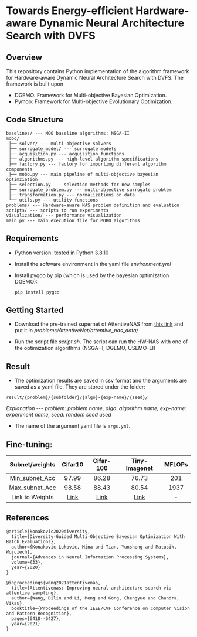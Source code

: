# Towards Energy-efficient Hardware-aware Dynamic Neural Architecture Search with DVFS

## Overview

This repository contains Python implementation of the algorithm framework for Hardware-aware Dynamic Neural Architecture Search with DVFS. The framework is built upon 
- DGEMO: Framework for Multi-objective Bayesian Optimization.
- Pymoo: Framework for Multi-objective Evolutionary Optimization.


## Code Structure

```
baselines/ --- MOO baseline algorithms: NSGA-II
mobo/
 ├── solver/ --- multi-objective solvers
 ├── surrogate_model/ --- surrogate models
 ├── acquisition.py --- acquisition functions
 ├── algorithms.py --- high-level algorithm specifications
 ├── factory.py --- factory for importing different algorithm components
 ├── mobo.py --- main pipeline of multi-objective bayesian optimziation
 ├── selection.py --- selection methods for new samples
 ├── surrogate_problem.py --- multi-objective surrogate problem
 ├── transformation.py --- normalizations on data
 └── utils.py --- utility functions
problems/ --- Hardware-aware NAS problem definition and evaluation
scripts/ --- scripts to run experiments
visualization/ --- performance visualization
main.py --- main execution file for MOBO algorithms
```

## Requirements

- Python version: tested in Python 3.8.10

- Install the software environment in the yaml file *environment.yml*

- Install pygco by pip (which is used by the bayesian optimization DGEMO):

  ```
  pip install pygco
  ```

## Getting Started

- Download the pre-trained supernet of AttentiveNAS from [this link](https://drive.google.com/file/d/1cCla-OQNIAn-rjsY2b832DuP59ZKr8uh/view?usp=sharing) and put it in *problems/AttentiveNet/attentive_nas_data/*

- Run the script file *script.sh*. The script can run the HW-NAS with one of the optimization algorithms (NSGA-II, DGEMO, USEMO-EI)


## Result

- The optimization results are saved in csv format and the arguments are saved as a yaml file. They are stored under the folder:

```
result/{problem}/{subfolder}/{algo}-{exp-name}/{seed}/
```

*Explanation --- problem: problem name, algo: algorithm name, exp-name: experiment name, seed: random seed used*

- The name of the argument yaml file is `args.yml`.


## Fine-tuning:
    
    
| Subnet/weights | Cifar10 | Cifar-100 | Tiny-Imagenet | MFLOPs |
|:---:|:---:|:---:|:---:|:---:|
| Min_subnet_Acc | 97.99 | 86.28 | 76.73 | 201 |
| Max_subnet_Acc | 98.58 | 88.43 | 80.54 | 1937 |
| Link to Weights | [Link](https://drive.google.com/drive/folders/1IwvWd8oswS6YBGhu-32YHhXRKqFBnDaF?usp=sharing) | [Link](https://drive.google.com/drive/folders/1hcgG8Jcp_iiJR6ekjlNjdGm7ThEVw-bB?usp=sharing) | [Link](https://drive.google.com/drive/folders/1n3eeX7g8c-MUNWizda3LBZwC5qIN1aKb?usp=sharing) | - |



## References

```
@article{konakovic2020diversity,
  title={Diversity-Guided Multi-Objective Bayesian Optimization With Batch Evaluations},
  author={Konakovic Lukovic, Mina and Tian, Yunsheng and Matusik, Wojciech},
  journal={Advances in Neural Information Processing Systems},
  volume={33},
  year={2020}
}
```

```
@inproceedings{wang2021attentivenas,
  title={Attentivenas: Improving neural architecture search via attentive sampling},
  author={Wang, Dilin and Li, Meng and Gong, Chengyue and Chandra, Vikas},
  booktitle={Proceedings of the IEEE/CVF Conference on Computer Vision and Pattern Recognition},
  pages={6418--6427},
  year={2021}
}
```
